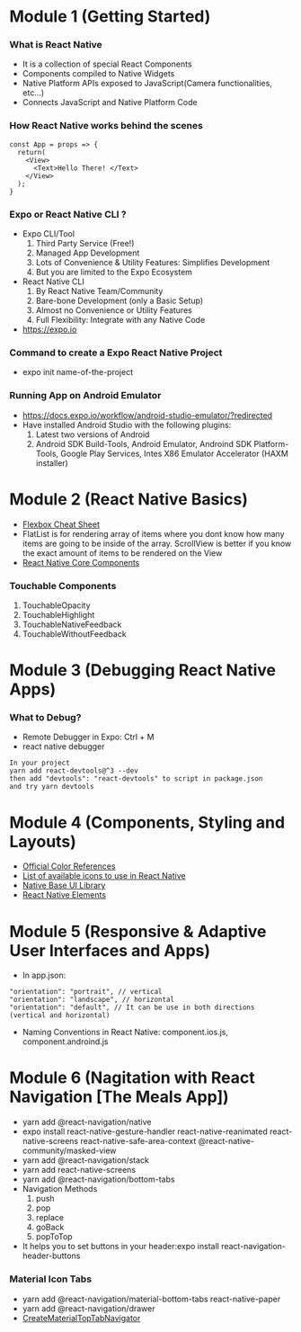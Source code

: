 # Module 1 (Getting Started)

### What is React Native

- It is a collection of special React Components
- Components compiled to Native Widgets
- Native Platform APIs exposed to JavaScript(Camera functionalities, etc...)
- Connects JavaScript and Native Platform Code

### How React Native works behind the scenes

```
const App = props => {
  return(
    <View>
      <Text>Hello There! </Text>
    </View>
  );
}
```

### Expo or React Native CLI ?

- Expo CLI/Tool
  1. Third Party Service (Free!)
  2. Managed App Development
  3. Lots of Convenience & Utility Features: Simplifies Development
  4. But you are limited to the Expo Ecosystem
- React Native CLI
  1. By React Native Team/Community
  2. Bare-bone Development (only a Basic Setup)
  3. Almost no Convenience or Utility Features
  4. Full Flexibility: Integrate with any Native Code
- https://expo.io

### Command to create a Expo React Native Project

- expo init name-of-the-project

### Running App on Android Emulator

- https://docs.expo.io/workflow/android-studio-emulator/?redirected
- Have installed Android Studio with the following plugins:
  1. Latest two versions of Android
  2. Android SDK Build-Tools, Android Emulator, Androind SDK Platform-Tools, Google Play Services, Intes X86 Emulator Accelerator (HAXM installer)

# Module 2 (React Native Basics)

- [Flexbox Cheat Sheet](https://reactnative.dev/docs/flexbox)
- FlatList is for rendering array of items where you dont know how many items are going to be inside of the array. ScrollView is better if you know the exact amount of items
  to be rendered on the View
- [React Native Core Components](https://reactnative.dev/docs/components-and-apis)

### Touchable Components

1. TouchableOpacity
2. TouchableHighlight
3. TouchableNativeFeedback
4. TouchableWithoutFeedback

# Module 3 (Debugging React Native Apps)

### What to Debug?

- Remote Debugger in Expo: Ctrl + M
- react native debugger

```
In your project
yarn add react-devtools@^3 --dev
then add "devtools": "react-devtools" to script in package.json
and try yarn devtools
```

# Module 4 (Components, Styling and Layouts)

- [Official Color References](https://reactnative.dev/docs/colors)
- [List of available icons to use in React Native](https://icons.expo.fyi/)
- [Native Base UI Library](https://github.com/GeekyAnts/NativeBase)
- [React Native Elements](https://github.com/react-native-training/react-native-elements)

# Module 5 (Responsive & Adaptive User Interfaces and Apps)

- In app.json:

```
"orientation": "portrait", // vertical
"orientation": "landscape", // horizontal
"orientation": "default", // It can be use in both directions (vertical and horizontal)
```

- Naming Conventions in React Native: component.ios.js, component.androind.js

# Module 6 (Nagitation with React Navigation [The Meals App])

- yarn add @react-navigation/native
- expo install react-native-gesture-handler react-native-reanimated react-native-screens react-native-safe-area-context @react-native-community/masked-view
- yarn add @react-navigation/stack
- yarn add react-native-screens
- yarn add @react-navigation/bottom-tabs
- Navigation Methods
  1. push
  2. pop
  3. replace
  4. goBack
  5. popToTop
- It helps you to set buttons in your header:expo install react-navigation-header-buttons

### Material Icon Tabs

- yarn add @react-navigation/material-bottom-tabs react-native-paper
- yarn add @react-navigation/drawer
- [CreateMaterialTopTabNavigator](https://reactnavigation.org/docs/material-top-tab-navigator/)

